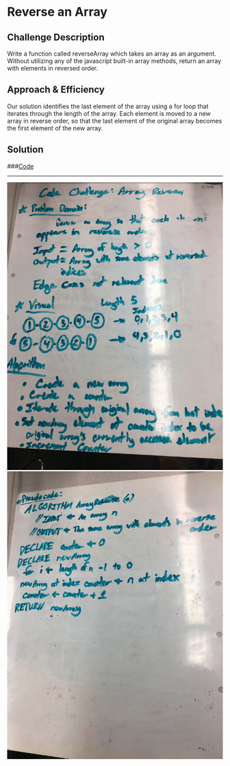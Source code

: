 # Reverse an Array

## Challenge Description

Write a function called reverseArray which takes an array as an argument. Without utilizing any of the javascript built-in array methods, return an array with elements in reversed order.

## Approach & Efficiency

Our solution identifies the last element of the array using a for loop that iterates through the length of the array. Each element is moved to a new array in reverse order, so that the last element of the original array becomes the first element of the new array.

## Solution

###[Code](ArrayReverse.js)

---

![whiteboard](../assets/01reverseArray.JPG)
![whiteboard](../assets/02reverseArray.JPG)
